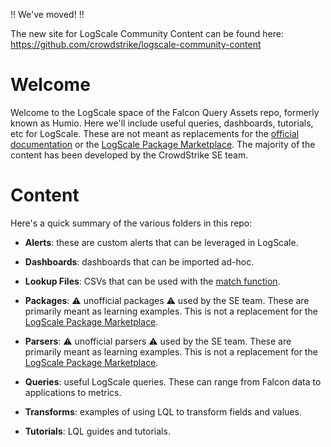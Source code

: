 :bangbang: We've moved! :bangbang:

The new site for LogScale Community Content can be found here:
https://github.com/crowdstrike/logscale-community-content

# Welcome

Welcome to the LogScale space of the Falcon Query Assets repo, formerly known as Humio. Here we'll include useful queries, dashboards, tutorials, etc for LogScale. These are not meant as replacements for the [official documentation](https://library.humio.com) or the [LogScale Package Marketplace](https://library.humio.com/humio-server/packages-marketplace.html). The majority of the content has been developed by the CrowdStrike SE team. 

# Content

Here's a quick summary of the various folders in this repo:

- **Alerts**: these are custom alerts that can be leveraged in LogScale.

- **Dashboards**: dashboards that can be imported ad-hoc. 

- **Lookup Files**: CSVs that can be used with the [match function](https://library.humio.com/humio-server/functions-match.html).

- **Packages**: :warning: unofficial packages :warning: used by the SE team. These are primarily meant as learning examples. This is not a replacement for the [LogScale Package Marketplace](https://library.humio.com/humio-server/packages-marketplace.html).

- **Parsers**: :warning: unofficial parsers :warning: used by the SE team. These are primarily meant as learning examples. This is not a replacement for the [LogScale Package Marketplace](https://library.humio.com/humio-server/packages-marketplace.html).

- **Queries**: useful LogScale queries. These can range from Falcon data to applications to metrics. 

- **Transforms**: examples of using LQL to transform fields and values. 

- **Tutorials**: LQL guides and tutorials.
